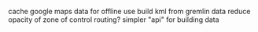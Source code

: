 cache google maps data for offline use
build kml from gremlin data
reduce opacity of zone of control
routing?
simpler "api" for building data